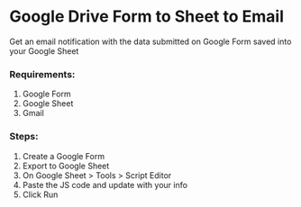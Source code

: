 # Google Drive Form to Sheet to Email
Get an email notification with the data submitted on Google Form saved into your Google Sheet

### Requirements:
1. Google Form
2. Google Sheet
3. Gmail

### Steps:
1. Create a Google Form
2. Export to Google Sheet
3. On Google Sheet > Tools > Script Editor
4. Paste the JS code and update with your info
5. Click Run
